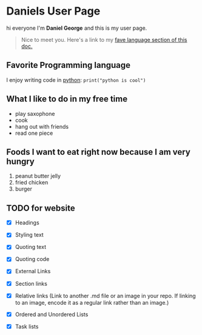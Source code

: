 # Daniels User Page
hi everyone I'm **Daniel George** and this is my user page.
> Nice to meet you.
Here's a link to my [fave language section of this doc.](https://docs.github.com/en/get-started/writing-on-github/getting-started-with-writing-and-formatting-on-github/basic-writing-and-formatting-syntax#section-links)



## Favorite Programming language
I enjoy writing code in [python](python.org):
```print("python is cool")```

## What I like to do in my free time
* play saxophone
* cook
* hang out with friends
* read one piece

## Foods I want to eat right now because I am very hungry
1. peanut butter jelly
2. fried chicken
3. burger



## TODO for website
- [x] Headings
- [x] Styling text
- [x] Quoting text
- [x] Quoting code
- [x] External Links
- [x] Section links
- [x] Relative links (Link to another .md file or an image in your repo. If linking to an image, encode it as a regular link rather than an image.)
- [x] Ordered and Unordered Lists
- [x] Task lists

